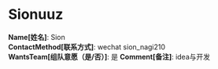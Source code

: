 # Sionuuz

**Name[姓名]**: Sion  
**ContactMethod[联系方式]**: wechat sion_nagi210  
**WantsTeam[组队意愿（是/否）]**: 是
**Comment[备注]**: idea与开发  
